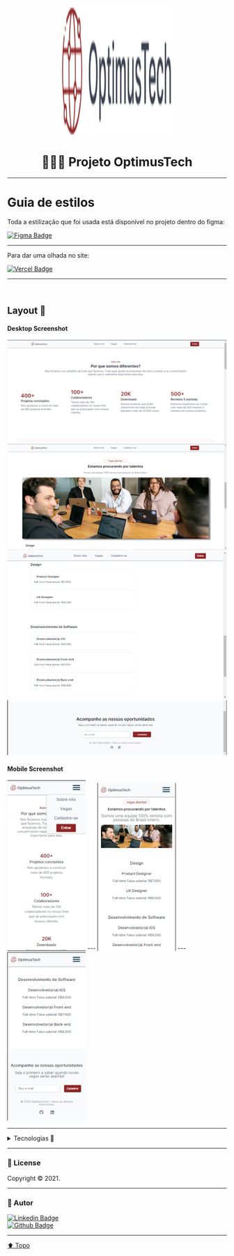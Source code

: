 <div align="center">    
<img src="https://github.com/DaianedaRosa/7days_of_code/blob/master/img/_Button%20base.svg"  width="50%" height="300px">
</div>
 <h1 align="center"> 👨🏽‍💻 Projeto OptimusTech<a id="top"></a> </h1>

---

# Guia de estilos

Toda a estilização que foi usada está disponível no projeto dentro do figma:

[![Figma Badge](https://img.shields.io/badge/Link-Figma-F24E1E.svg?style=for-the-badge&logo=Figma&logoColor=white&link=https://lnkd.in/dta7kyrM)](https://lnkd.in/dta7kyrM)

---

 Para dar uma olhada no site: 
 <br>
 
 [![Vercel Badge](https://img.shields.io/badge/Link-Vercel-000000.svg?style=for-the-badge&logo=Vercel&logoColor=white&link=https://7days-of-code-omega.vercel.app/)](https://7days-of-code-omega.vercel.app/)<a id="projetos"></a>
 
 ---
 <br>

## Layout 🚧 

#### Desktop Screenshot

<img src="https://github.com/DaianedaRosa/7days_of_code/blob/master/img/desktop-1.png" width="550">

<br>

<img src="https://github.com/DaianedaRosa/7days_of_code/blob/master/img/desktop-3.png" width="550">

<br>

<img src="https://github.com/DaianedaRosa/7days_of_code/blob/master/img/desktop-4.png" width="550">

<br>

<img src="https://github.com/DaianedaRosa/7days_of_code/blob/master/img/desktop-5.png" width="550">

#### Mobile Screenshot

<p float="left">
  <img src="img/mobile-1.png" width="180" />
---
  <img src="img/mobile-2.png" width="180" /> 
---
  <img src="https://github.com/DaianedaRosa/7days_of_code/blob/master/img/mobile-cadastro.png" width="180" />
</p>

---

<details >
<summary>
Tecnologias 🚀 
</summary>
    
<h6>Esse projeto foi desenvolvido com as seguintes tecnologias:</h6>

![Html-5.0](https://img.shields.io/badge/HTML5-E34F26.svg?style=for-the-badge&logo=HTML5&logoColor=white)
![CSS-3.0](https://img.shields.io/badge/CSS3-1572B6.svg?style=for-the-badge&logo=CSS3&logoColor=white)
![JavaScript](https://img.shields.io/badge/JavaScript-F7DF1E.svg?style=for-the-badge&logo=JavaScript&logoColor=black)

</details>

---

### 📝 License 

Copyright © 2021.<br/>

---

### 👤 Autor 

 [![Linkedin Badge](https://img.shields.io/badge/DaianedaRosa-0A66C2.svg?style=for-the-badge&logo=LinkedIn&logoColor=white&link=https:https://www.linkedin.com/in/daiane-da-rosa-1036b2224/)](https://www.linkedin.com/in/daiane-da-rosa-1036b2224/)
 <br>
 [![Github Badge](https://img.shields.io/badge/DaianedaRosa-181717.svg?style=for-the-badge&logo=GitHub&logoColor=white&link=https://github.com/DaianedaRosa)](https://github.com/DaianedaRosa)


---

[⬆️ Topo](#top) <br>








